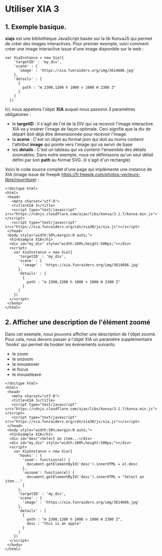 # Utiliser XIA 3

## 1. Exemple basique.
**xiajs** est une bibliothèque JavaScript basée sur la lib KonvaJS qui permet de créer des images interactives. Pour premier exemple, voici comment créer une image interactive issue d'une image disponible sur le web :

```
var XiaInstance = new Xia({
    'targetID' : 'my_div',
    'scene' : {
      'image' : 'https://xia.funraiders.org/img/3614686.jpg'
    },
    'details' : [
      {
        path : "m 2300,1200 h 1000 v 1000 H 2300 Z"
      }
    ]
  })
```
Ici, nous appelons l'objet **XIA** auquel nous passons 3 paramètres obligatoires :
- le **targetID** : Il s'agit de l'id de la DIV qui va recevoir l'image interactive. XIA va y insérer l'image de façon optimale. Ceci signifie que la div de départ doit déjà être dimensionnée pour recevoir l'image.
- la **scene** : C'est un objet au format json qui doit au moins contenir l'attribut **image** qui pointe vers l'image qui va servir de base
- les **details** : C'est un tableau qui va contenir l'ensemble des détails zoomables. Dans notre exemple, nous ne définissons qu'un seul détail défini par son **path** au format SVG. (il s'agit d'un rectangle)

Voici le code source complet d'une page qui implémente une instance de XIA (image issue de freepik https://fr.freepik.com/photos-vecteurs-libre/nourriture) :

```
<!doctype html>
<html>
 <head>
   <meta charset="utf-8">
   <title>XIA 3</title>
   <script type="text/javascript" src="https://cdnjs.cloudflare.com/ajax/libs/konva/3.1.7/konva.min.js"></script>
   <script type="text/javascript" src="https://xia.funraiders.org/cdn/xia30/js/xia.js"></script>
 </head>
 <body style="width:50%;margin:0 auto;">
  <h1>Example XIA</h1>
  <div id="my_div" style="width:100%;height:500px;"></div>
  <script>
    var XiaInstance = new Xia({
      'targetID' : 'my_div',
      'scene' : {
        'image' : 'https://xia.funraiders.org/img/3614686.jpg'
      },
      'details' : [
        {
          path : "m 2300,1200 h 1000 v 1000 H 2300 Z"
        }
      ]
    })
  </script>
 </body>
</html>
```

## 2. Afficher une description de l'élément zoomé

Dans cet exemple, nous pouvons afficher une description de l'objet zoomé. Pour cela, nous devons passer à l'objet XIA un paramètre supplémentaire *'hooks'* qui permet de hooker les événements suivants:
- le zoom
- le unzoom
- le mouseover
- le focus
- le mouseleave

```
<!doctype html>
<html>
 <head>
   <meta charset="utf-8">
   <title>XIA 3</title>
   <script type="text/javascript" src="https://cdnjs.cloudflare.com/ajax/libs/konva/3.1.7/konva.min.js"></script>
   <script type="text/javascript" src="https://xia.funraiders.org/cdn/xia30/js/xia.js"></script>
 </head>
 <body style="width:50%;margin:0 auto;">
  <h1>Example XIA</h1>
  <div id="desc">Select an item...</div>
  <div id="my_div" style="width:100%;height:500px;"></div>
  <script>
    var XiaInstance = new Xia({
      'hooks' : {
        'zoom': function(el) {
          document.getElementById('desc').innerHTML = el.desc
        },
        'unzoom': function(el) {
          document.getElementById('desc').innerHTML = "Select an item..."
        }
      },
      'targetID' : 'my_div',
      'scene' : {
        'image' : 'https://xia.funraiders.org/img/3614686.jpg'
      },
      'details' : [
        {
          path : "m 2300,1200 h 1000 v 1000 H 2300 Z",
          desc : "this is an apple"
        }
      ]
    })
  </script>
 </body>
</html>

```
